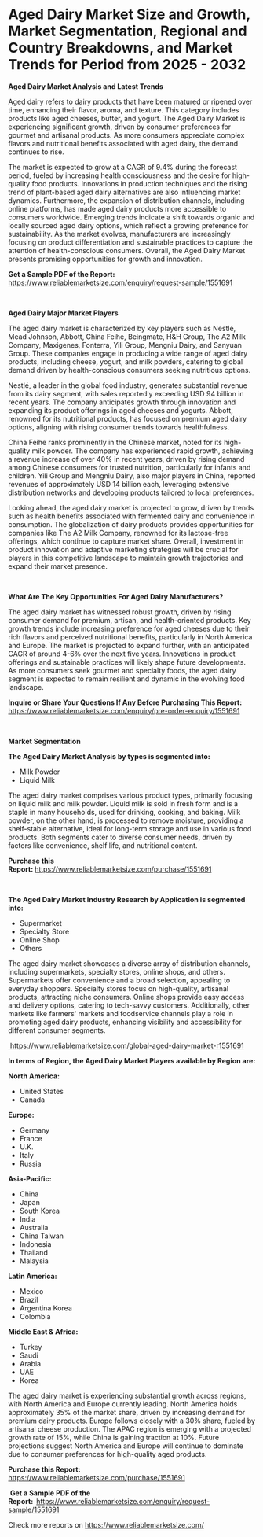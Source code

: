 <p><h1>Aged Dairy Market Size and Growth, Market Segmentation, Regional and Country Breakdowns, and Market Trends for Period from 2025 -  2032</h1></p><p><strong>Aged Dairy Market Analysis and Latest Trends</strong></p>
<p><p>Aged dairy refers to dairy products that have been matured or ripened over time, enhancing their flavor, aroma, and texture. This category includes products like aged cheeses, butter, and yogurt. The Aged Dairy Market is experiencing significant growth, driven by consumer preferences for gourmet and artisanal products. As more consumers appreciate complex flavors and nutritional benefits associated with aged dairy, the demand continues to rise.</p><p>The market is expected to grow at a CAGR of 9.4% during the forecast period, fueled by increasing health consciousness and the desire for high-quality food products. Innovations in production techniques and the rising trend of plant-based aged dairy alternatives are also influencing market dynamics. Furthermore, the expansion of distribution channels, including online platforms, has made aged dairy products more accessible to consumers worldwide. Emerging trends indicate a shift towards organic and locally sourced aged dairy options, which reflect a growing preference for sustainability. As the market evolves, manufacturers are increasingly focusing on product differentiation and sustainable practices to capture the attention of health-conscious consumers. Overall, the Aged Dairy Market presents promising opportunities for growth and innovation.</p></p>
<p><strong>Get a Sample PDF of the Report:&nbsp;</strong> <a href="https://www.reliablemarketsize.com/enquiry/request-sample/1551691?utm_campaign=1845&utm_medium=2&utm_source=Github&utm_content=ia&utm_term=15022025&utm_id=aged-dairy">https://www.reliablemarketsize.com/enquiry/request-sample/1551691</a></p>
<p>&nbsp;</p>
<p><strong>Aged Dairy Major Market Players</strong></p>
<p><p>The aged dairy market is characterized by key players such as Nestlé, Mead Johnson, Abbott, China Feihe, Beingmate, H&H Group, The A2 Milk Company, Maxigenes, Fonterra, Yili Group, Mengniu Dairy, and Sanyuan Group. These companies engage in producing a wide range of aged dairy products, including cheese, yogurt, and milk powders, catering to global demand driven by health-conscious consumers seeking nutritious options.</p><p>Nestlé, a leader in the global food industry, generates substantial revenue from its dairy segment, with sales reportedly exceeding USD 94 billion in recent years. The company anticipates growth through innovation and expanding its product offerings in aged cheeses and yogurts. Abbott, renowned for its nutritional products, has focused on premium aged dairy options, aligning with rising consumer trends towards healthfulness.</p><p>China Feihe ranks prominently in the Chinese market, noted for its high-quality milk powder. The company has experienced rapid growth, achieving a revenue increase of over 40% in recent years, driven by rising demand among Chinese consumers for trusted nutrition, particularly for infants and children. Yili Group and Mengniu Dairy, also major players in China, reported revenues of approximately USD 14 billion each, leveraging extensive distribution networks and developing products tailored to local preferences.</p><p>Looking ahead, the aged dairy market is projected to grow, driven by trends such as health benefits associated with fermented dairy and convenience in consumption. The globalization of dairy products provides opportunities for companies like The A2 Milk Company, renowned for its lactose-free offerings, which continue to capture market share. Overall, investment in product innovation and adaptive marketing strategies will be crucial for players in this competitive landscape to maintain growth trajectories and expand their market presence.</p></p>
<p>&nbsp;</p>
<p><strong>What Are The Key Opportunities For Aged Dairy Manufacturers?</strong></p>
<p><p>The aged dairy market has witnessed robust growth, driven by rising consumer demand for premium, artisan, and health-oriented products. Key growth trends include increasing preference for aged cheeses due to their rich flavors and perceived nutritional benefits, particularly in North America and Europe. The market is projected to expand further, with an anticipated CAGR of around 4-6% over the next five years. Innovations in product offerings and sustainable practices will likely shape future developments. As more consumers seek gourmet and specialty foods, the aged dairy segment is expected to remain resilient and dynamic in the evolving food landscape.</p></p>
<p><strong>Inquire or Share Your Questions If Any Before Purchasing This Report:</strong> <a href="https://www.reliablemarketsize.com/enquiry/pre-order-enquiry/1551691?utm_campaign=1845&utm_medium=2&utm_source=Github&utm_content=ia&utm_term=15022025&utm_id=aged-dairy">https://www.reliablemarketsize.com/enquiry/pre-order-enquiry/1551691</a></p>
<p>&nbsp;</p>
<p><strong>Market Segmentation</strong></p>
<p><strong>The Aged Dairy Market Analysis by types is segmented into:</strong></p>
<p><ul><li>Milk Powder</li><li>Liquid Milk</li></ul></p>
<p><p>The aged dairy market comprises various product types, primarily focusing on liquid milk and milk powder. Liquid milk is sold in fresh form and is a staple in many households, used for drinking, cooking, and baking. Milk powder, on the other hand, is processed to remove moisture, providing a shelf-stable alternative, ideal for long-term storage and use in various food products. Both segments cater to diverse consumer needs, driven by factors like convenience, shelf life, and nutritional content.</p></p>
<p><strong>Purchase this Report:&nbsp;</strong><a href="https://www.reliablemarketsize.com/purchase/1551691?utm_campaign=1845&utm_medium=2&utm_source=Github&utm_content=ia&utm_term=15022025&utm_id=aged-dairy">https://www.reliablemarketsize.com/purchase/1551691</a></p>
<p>&nbsp;</p>
<p><strong>The Aged Dairy Market Industry Research by Application is segmented into:</strong></p>
<p><ul><li>Supermarket</li><li>Specialty Store</li><li>Online Shop</li><li>Others</li></ul></p>
<p><p>The aged dairy market showcases a diverse array of distribution channels, including supermarkets, specialty stores, online shops, and others. Supermarkets offer convenience and a broad selection, appealing to everyday shoppers. Specialty stores focus on high-quality, artisanal products, attracting niche consumers. Online shops provide easy access and delivery options, catering to tech-savvy customers. Additionally, other markets like farmers' markets and foodservice channels play a role in promoting aged dairy products, enhancing visibility and accessibility for different consumer segments.</p></p>
<p><a href="https://www.reliablemarketsize.com/global-aged-dairy-market-r1551691?utm_campaign=1845&utm_medium=2&utm_source=Github&utm_content=ia&utm_term=15022025&utm_id=aged-dairy">&nbsp;https://www.reliablemarketsize.com/global-aged-dairy-market-r1551691</a></p>
<p><strong>In terms of Region, the Aged Dairy Market Players available by Region are:</strong></p>
<p>
    <p> <strong> North America: </strong>
        <ul>
            <li>United States</li>
            <li>Canada</li>
        </ul>
        </p> 
    <p> <strong> Europe: </strong>
        <ul>
            <li>Germany</li>
            <li>France</li>
            <li>U.K.</li>
            <li>Italy</li>
            <li>Russia</li>
        </ul>
        </p> 
    <p> <strong> Asia-Pacific: </strong>
        <ul>
            <li>China</li>
            <li>Japan</li>
            <li>South Korea</li>
            <li>India</li>
            <li>Australia</li>
            <li>China Taiwan</li>
            <li>Indonesia</li>
            <li>Thailand</li>
            <li>Malaysia</li>
        </ul>
        </p> 
    <p> <strong> Latin America: </strong>
        <ul>
            <li>Mexico</li>
            <li>Brazil</li>
            <li>Argentina Korea</li>
            <li>Colombia</li>
        </ul>
        </p> 
    <p> <strong> Middle East & Africa: </strong>
        <ul>
            <li>Turkey</li>
            <li>Saudi</li>
            <li>Arabia</li>
            <li>UAE</li>
            <li>Korea</li>
        </ul>
    </p>
    </p>
<p><p>The aged dairy market is experiencing substantial growth across regions, with North America and Europe currently leading. North America holds approximately 35% of the market share, driven by increasing demand for premium dairy products. Europe follows closely with a 30% share, fueled by artisanal cheese production. The APAC region is emerging with a projected growth rate of 15%, while China is gaining traction at 10%. Future projections suggest North America and Europe will continue to dominate due to consumer preferences for high-quality aged products.</p></p>
<p><strong>Purchase this Report: </strong><a href="https://www.reliablemarketsize.com/purchase/1551691?utm_campaign=1845&utm_medium=2&utm_source=Github&utm_content=ia&utm_term=15022025&utm_id=aged-dairy">https://www.reliablemarketsize.com/purchase/1551691</a></p>
<p>&nbsp;<strong>Get a Sample PDF of the Report:&nbsp;&nbsp;</strong><a href="https://www.reliablemarketsize.com/enquiry/request-sample/1551691?utm_campaign=1845&utm_medium=2&utm_source=Github&utm_content=ia&utm_term=15022025&utm_id=aged-dairy">https://www.reliablemarketsize.com/enquiry/request-sample/1551691</a></p>
<p><strong></strong></p>
<p>Check more reports on <a href="https://www.reliablemarketsize.com/?utm_campaign=1845&utm_medium=2&utm_source=Github&utm_content=ia&utm_term=15022025&utm_id=aged-dairy">https://www.reliablemarketsize.com/</a></p>